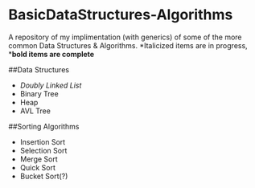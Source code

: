 # BasicDataStructures-Algorithms
A repository of my implimentation (with generics) of some of the more common Data Structures &amp; Algorithms.
*Italicized items are in progress, *__bold items are complete__

##Data Structures
- *Doubly Linked List*
- Binary Tree
- Heap
- AVL Tree

##Sorting Algorithms
- Insertion Sort
- Selection Sort
- Merge Sort
- Quick Sort
- Bucket Sort(?)
